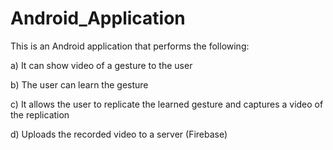 # Android_Application

This is an Android application that performs the following:

a) It can show video of a gesture to the user

b) The user can learn the gesture

c) It allows the user to replicate the learned gesture and captures a video of the replication

d) Uploads the recorded video to a server (Firebase)
